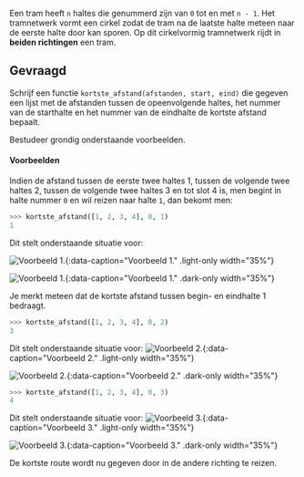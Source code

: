 Een tram heeft `n` haltes die genummerd zijn van `0` tot en met `n - 1`. Het tramnetwerk vormt een cirkel zodat de tram na de laatste halte meteen naar de eerste halte door kan sporen. Op dit cirkelvormig tramnetwerk rijdt in **beiden richtingen** een tram.

## Gevraagd

Schrijf een functie `kortste_afstand(afstanden, start, eind)` die gegeven een lijst met de afstanden tussen de opeenvolgende haltes, het nummer van de starthalte en het nummer van de eindhalte de kortste afstand bepaalt.

Bestudeer grondig onderstaande voorbeelden.

#### Voorbeelden

Indien de afstand tussen de eerste twee haltes 1, tussen de volgende twee haltes 2, tussen de volgende twee haltes 3 en tot slot 4 is, men begint in halte nummer `0` en wil reizen naar halte `1`, dan bekomt men:

```python
>>> kortste_afstand([1, 2, 3, 4], 0, 1)
1
```

Dit stelt onderstaande situatie voor:

![Voorbeeld 1.](media/image1.png "Voorbeeld 1."){:data-caption="Voorbeeld 1." .light-only width="35%"}

![Voorbeeld 1.](media/image1_dark.png "Voorbeeld 1."){:data-caption="Voorbeeld 1." .dark-only width="35%"}

Je merkt meteen dat de kortste afstand tussen begin- en eindhalte 1 bedraagt.


```python
>>> kortste_afstand([1, 2, 3, 4], 0, 2)
3
```

Dit stelt onderstaande situatie voor:
![Voorbeeld 2.](media/image2.png "Voorbeeld 2."){:data-caption="Voorbeeld 2." .light-only width="35%"}

![Voorbeeld 2.](media/image2_dark.png "Voorbeeld 2."){:data-caption="Voorbeeld 2." .dark-only width="35%"}


```python
>>> kortste_afstand([1, 2, 3, 4], 0, 3)
4
```

Dit stelt onderstaande situatie voor:
![Voorbeeld 3.](media/image3.png "Voorbeeld 3."){:data-caption="Voorbeeld 3." .light-only width="35%"}

![Voorbeeld 3.](media/image3_dark.png "Voorbeeld 3."){:data-caption="Voorbeeld 3." .dark-only width="35%"}

De kortste route wordt nu gegeven door in de andere richting te reizen.